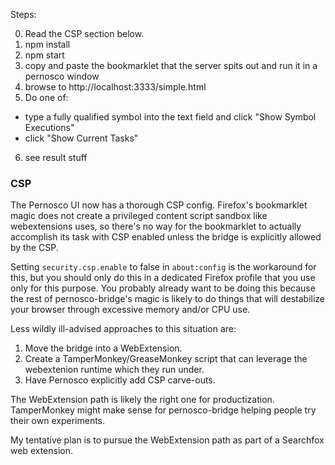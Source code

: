 Steps:

0. Read the CSP section below.
1. npm install
2. npm start
3. copy and paste the bookmarklet that the server spits out and run it in a pernosco window
4. browse to http://localhost:3333/simple.html
5. Do one of:
  - type a fully qualified symbol into the text field and click "Show Symbol Executions"
  - click "Show Current Tasks"
6. see result stuff

### CSP

The Pernosco UI now has a thorough CSP config.  Firefox's bookmarklet magic does
not create a privileged content script sandbox like webextensions uses, so
there's no way for the bookmarklet to actually accomplish its task with CSP
enabled unless the bridge is explicitly allowed by the CSP.

Setting `security.csp.enable` to false in `about:config` is the workaround for
this, but you should only do this in a dedicated Firefox profile that you use
only for this purpose.  You probably already want to be doing this because the
rest of pernosco-bridge's magic is likely to do things that will destabilize
your browser through excessive memory and/or CPU use.

Less wildly ill-advised approaches to this situation are:
1. Move the bridge into a WebExtension.
2. Create a TamperMonkey/GreaseMonkey script that can leverage the webextenion
   runtime which they run under.
3. Have Pernosco explicitly add CSP carve-outs.

The WebExtension path is likely the right one for productization.  TamperMonkey
might make sense for pernosco-bridge helping people try their own experiments.

My tentative plan is to pursue the WebExtension path as part of a Searchfox web
extension.